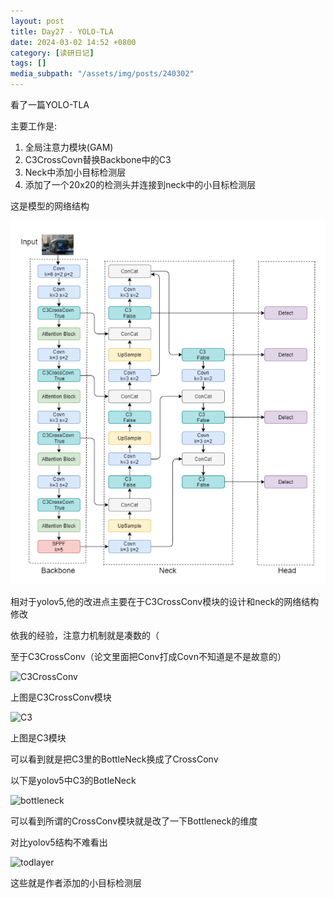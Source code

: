 ```yaml
---
layout: post
title: Day27 - YOLO-TLA
date: 2024-03-02 14:52 +0800
category: [读研日记]
tags: []
media_subpath: "/assets/img/posts/240302"
---
```


看了一篇YOLO-TLA

主要工作是:

1. 全局注意力模块(GAM)
2. C3CrossCovn替换Backbone中的C3
3. Neck中添加小目标检测层
4. 添加了一个20x20的检测头并连接到neck中的小目标检测层

这是模型的网络结构

![model overview](image.png)

相对于yolov5,他的改进点主要在于C3CrossConv模块的设计和neck的网络结构修改

依我的经验，注意力机制就是凑数的（

至于C3CrossConv（论文里面把Conv打成Covn不知道是不是故意的）

![C3CrossConv](image-1.png)

上图是C3CrossConv模块

![C3](image-2.png)

上图是C3模块

可以看到就是把C3里的BottleNeck换成了CrossConv

以下是yolov5中C3的BotleNeck

![bottleneck](image-3.png)

可以看到所谓的CrossConv模块就是改了一下Bottleneck的维度

对比yolov5结构不难看出

![todlayer](image-4.png)

这些就是作者添加的小目标检测层

